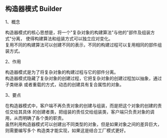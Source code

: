 ## 构造器模式 Builder
1、概念

构造器模式的核心思想是，将一个"复杂对象的构建算法"与他的"部件及组装方式"分离，
使得构建算法和组装方式可以独立应对变化。<br>
复用不同的构建算法可以创建不同的表示，不同的构建过程可以复用相同的部件组装方式。


2、作用

构造器模式是为了将复杂对象的构建过程与它的部件分离。<br>
构造器模式隐藏了复杂对象的创建过程，它把复杂对象的创建过程加以抽象，通过子类继承
或者重载的方式，动态的创建具有复合属性的对象。

3、要点

在构造器模式中，客户端不再负责对象的创建与组装，而是把这个对象的创建的责任交给其具体
的创建者类，把组装的责任交给组装类，客户端只负责对象的调用，从而明确了各个类的职责。<br>
虽然利用构造器模式可以创建出不同类型的对象，但是如果对象之间的差异巨大，则需要编写多个
构造类才能实现，如果这是结合工厂模式更好。

